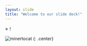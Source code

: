 ```yaml
---
layout: slide
title: "Welcome to our slide deck!"
---
```


⭐︎！

![minertocat](https://octodex.github.com/images/minertocat.png)
{: .center}
